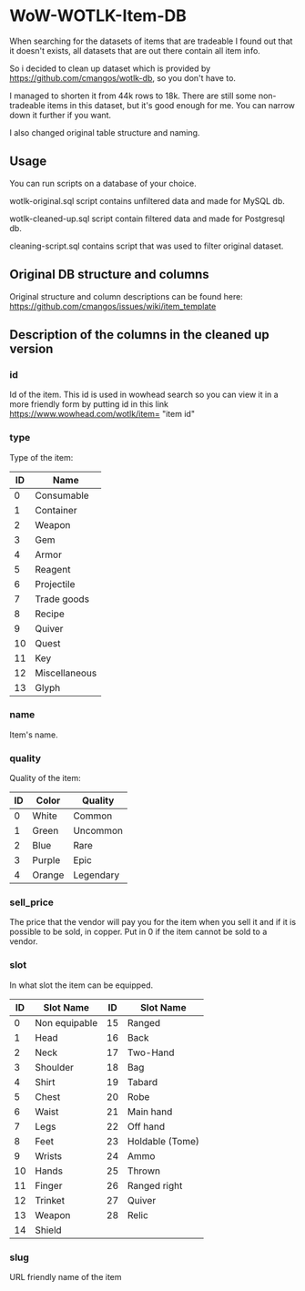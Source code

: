# WoW-WOTLK-Item-DB

When searching for the datasets of items that are tradeable I found out that it doesn't exists, all datasets that are out there contain all item info.

So i decided to clean up dataset which is provided by https://github.com/cmangos/wotlk-db, so you don't have to.

I managed to shorten it from 44k rows to 18k. There are still some non-tradeable items in this dataset, but it's good enough for me. You can narrow down it further if you want. 

I also changed original table structure and naming.
 
## Usage

You can run scripts on a database of your choice.

wotlk-original.sql script contains unfiltered data and made for MySQL db. 

wotlk-cleaned-up.sql script contain filtered data and made for Postgresql db.

cleaning-script.sql contains script that was used to filter original dataset.


## Original DB structure and columns

Original structure and column descriptions can be found here: https://github.com/cmangos/issues/wiki/item_template


## Description of the columns in the cleaned up version

### id
Id of the item. This id is used in wowhead search so you can view it in a more friendly form by putting id in this link https://www.wowhead.com/wotlk/item= "item id"

### type
Type of the item:

|ID | Name|
|---|-----|
|0|Consumable|
|1|Container|
|2|Weapon|
|3|Gem|
|4|Armor|
|5|Reagent|
|6|Projectile|
|7|Trade goods|
|8|Recipe|
|9|Quiver|
|10|Quest|
|11|Key|
|12|Miscellaneous|
|13|Glyph|

### name 

Item's name.

### quality

Quality of the item:

|ID|Color|Quality|
|---|----|-------|
|0|White|Common|
|1|Green|Uncommon|
|2|Blue|Rare|
|3|Purple|Epic|
|4|Orange|Legendary|

### sell_price

The price that the vendor will pay you for the item when you sell it and if it is possible to be sold, in copper. Put in 0 if the item cannot be sold to a vendor.

### slot

In what slot the item can be equipped.

|ID|Slot Name|ID|Slot Name|
|----|------|---|---------|
|0|Non equipable|15|Ranged|
|1|Head|16|Back|
|2|Neck|17|Two-Hand|
|3|Shoulder|18|Bag|
|4|Shirt|19|Tabard|
|5|Chest|20|Robe|
|6|Waist|21|Main hand|
|7|Legs|22|Off hand|
|8|Feet|23|Holdable (Tome)|
|9|Wrists|24|Ammo|
|10|Hands|25|Thrown|
|11|Finger|26|Ranged right|
|12|Trinket|27|Quiver|
|13|Weapon|28|Relic|
|14|Shield|


### slug

URL friendly name of the item





